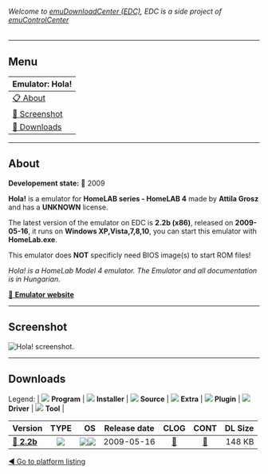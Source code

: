 ###### Welcome to [emuDownloadCenter (EDC)](https://github.com/PhoenixInteractiveNL/emuDownloadCenter/wiki/), EDC is a side project of [emuControlCenter](https://github.com/PhoenixInteractiveNL/emuControlCenter/wiki/)
***
## Menu
| **Emulator: Hola!** |
|:---------|
| [:clipboard: About](#about) |
| [:sunrise: Screenshot](#screenshot) |
| [:floppy_disk: Downloads](#downloads) |
***
## About
**Developement state:** :red_circle: 2009

**Hola!** is a emulator for **HomeLAB series - HomeLAB 4** made by **Attila Grosz** and has a **UNKNOWN** license.

The latest version of the emulator on EDC is **2.2b (x86)**, released on **2009-05-16**, it runs on **Windows XP,Vista,7,8,10**, you can start this emulator with **HomeLab.exe**.

This emulator does **NOT** specificly need BIOS image(s) to start ROM files!

_Hola! is a HomeLab Model 4 emulator. The Emulator and all documentation is in Hungarian._

[:link: **Emulator website**](http://gaia.atilia.eu/)
***
## Screenshot
![](https://raw.githubusercontent.com/PhoenixInteractiveNL/emuDownloadCenter/master/hooks/hola/emulator_screen_01.jpg "Hola! screenshot.")
***
## Downloads
Legend: | 
![](https://raw.githubusercontent.com/wiki/PhoenixInteractiveNL/emuDownloadCenter/images_misc/icon_program_24.png) **Program** | 
![](https://raw.githubusercontent.com/wiki/PhoenixInteractiveNL/emuDownloadCenter/images_misc/icon_installer_24.png) **Installer** | 
![](https://raw.githubusercontent.com/wiki/PhoenixInteractiveNL/emuDownloadCenter/images_misc/icon_source_code_24.png) **Source** | 
![](https://raw.githubusercontent.com/wiki/PhoenixInteractiveNL/emuDownloadCenter/images_misc/icon_extra_24.png) **Extra** | 
![](https://raw.githubusercontent.com/wiki/PhoenixInteractiveNL/emuDownloadCenter/images_misc/icon_plugin_24.png) **Plugin** | 
![](https://raw.githubusercontent.com/wiki/PhoenixInteractiveNL/emuDownloadCenter/images_misc/icon_driver_24.png) **Driver** | 
![](https://raw.githubusercontent.com/wiki/PhoenixInteractiveNL/emuDownloadCenter/images_misc/icon_tool_24.png) **Tool** | 
 
| Version | TYPE | OS | Release date | CLOG | CONT | DL Size |
|:--------|:----:|---:|:------------:|:----:|:----:|--------:|
| [:floppy_disk: **2.2b**](https://github.com/PhoenixInteractiveNL/edc-repo0003/raw/master/hola/2.2b.7z) | ![](https://raw.githubusercontent.com/wiki/PhoenixInteractiveNL/emuDownloadCenter/images_misc/icon_program_24.png) | ![](https://raw.githubusercontent.com/wiki/PhoenixInteractiveNL/emuDownloadCenter/images_misc/logo_windows_24.png)![](https://raw.githubusercontent.com/wiki/PhoenixInteractiveNL/emuDownloadCenter/images_misc/icon_32-bit_24.png) | 2009-05-16 | [:page_facing_up:](https://github.com/PhoenixInteractiveNL/edc-repo0003/blob/master/hola/2.2b_changelog.txt) | [:mag_right:](https://github.com/PhoenixInteractiveNL/edc-repo0003/blob/master/hola/2.2b_contents.txt) | 148 KB |

[:arrow_backward: Go to platform listing](https://github.com/PhoenixInteractiveNL/emuDownloadCenter/wiki/EDC-Platform-List)
